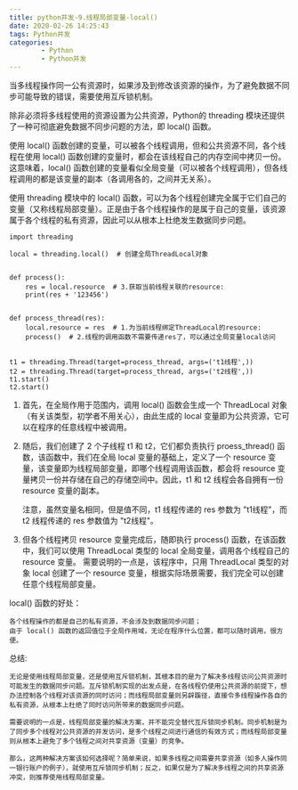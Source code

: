 ```yaml
---
title: python并发-9.线程局部变量-local()
date: 2020-02-26 14:25:43
tags: Python并发
categories:
        - Python
        - Python并发
---
```

当多线程操作同一公有资源时，如果涉及到修改该资源的操作，为了避免数据不同步可能导致的错误，需要使用互斥锁机制。

除非必须将多线程使用的资源设置为公共资源，Python的 threading 模块还提供了一种可彻底避免数据不同步问题的方法，即 local() 函数。

使用 local() 函数创建的变量，可以被各个线程调用，但和公共资源不同，各个线程在使用 local() 函数创建的变量时，都会在该线程自己的内存空间中拷贝一份。这意味着，local() 函数创建的变量看似全局变量（可以被各个线程调用），但各线程调用的都是该变量的副本（各调用各的，之间并无关系）。

使用 threading 模块中的 local() 函数，可以为各个线程创建完全属于它们自己的变量（又称线程局部变量）。正是由于各个线程操作的是属于自己的变量，该资源属于各个线程的私有资源，因此可以从根本上杜绝发生数据同步问题。

```
import threading

local = threading.local()  # 创建全局ThreadLocal对象


def process():
    res = local.resource  # 3.获取当前线程关联的resource:
    print(res + '123456')


def process_thread(res):
    local.resource = res  # 1.为当前线程绑定ThreadLocal的resource:
    process()  # 2.线程的调用函数不需要传递res了，可以通过全局变量local访问


t1 = threading.Thread(target=process_thread, args=('t1线程',))
t2 = threading.Thread(target=process_thread, args=('t2线程',))
t1.start()
t2.start()

```

1) 首先，在全局作用于范围内，调用 local() 函数会生成一个 ThreadLocal 对象（有关该类型，初学者不用关心），由此生成的 local 变量即为公共资源，它可以在程序的任意线程中被调用。

2) 随后，我们创建了 2 个子线程 t1 和 t2，它们都负责执行 proess_thread() 函数，该函数中，我们在全局 local 变量的基础上，定义了一个 resource 变量，该变量即为线程局部变量，即哪个线程调用该函数，都会将 resource 变量拷贝一份并存储在自己的存储空间中。因此，t1 和 t2 线程会各自拥有一份 resource 变量的副本。

    注意，虽然变量名相同，但是值不同，t1 线程传递的 res 参数为 "t1线程"，而 t2 线程传递的 res 参数值为 "t2线程"。


3) 但各个线程拷贝 resource 变量完成后，随即执行 process() 函数，在该函数中，我们可以使用 ThreadLocal 类型的 local 全局变量，调用各个线程自己的 resource 变量。
需要说明的一点是，该程序中，只用 ThreadLocal 类型的对象 local 创建了一个 resource 变量，根据实际场景需要，我们完全可以创建任意个线程局部变量。

local() 函数的好处：
    
    各个线程操作的都是自己的私有资源，不会涉及到数据同步问题；
    由于 local() 函数的返回值位于全局作用域，无论在程序什么位置，都可以随时调用，很方便。

总结:

    无论是使用线程局部变量，还是使用互斥锁机制，其根本目的是为了解决多线程访问公共资源时可能发生的数据同步问题。互斥锁机制实现的出发点是，在各线程仍使用公共资源的前提下，想办法控制各个线程对该资源的同时访问；而线程局部变量则另辟蹊径，直接令多线程操作各自的私有资源，从根本上杜绝了同时访问所带来的数据同步问题。

    需要说明的一点是，线程局部变量的解决方案，并不能完全替代互斥锁同步机制。同步机制是为了同步多个线程对公共资源的并发访问，是多个线程之间进行通信的有效方式；而线程局部变量则从根本上避免了多个钱程之间对共享资源（变量）的竞争。

    那么，这两种解决方案该如何选择呢？简单来说，如果多线程之间需要共享资源（如多人操作同一银行账户的例子），就使用互斥锁同步机制；反之，如果仅是为了解决多线程之间的共享资源冲突，则推荐使用线程局部变量。